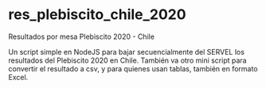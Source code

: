 # res_plebiscito_chile_2020
Resultados por mesa Plebiscito 2020 - Chile


Un script simple en NodeJS para bajar secuencialmente del SERVEL los resultados del Plebiscito 2020 en Chile.
También va otro mini script para convertir el resultado a csv, y para quienes usan tablas, también en formato Excel.
